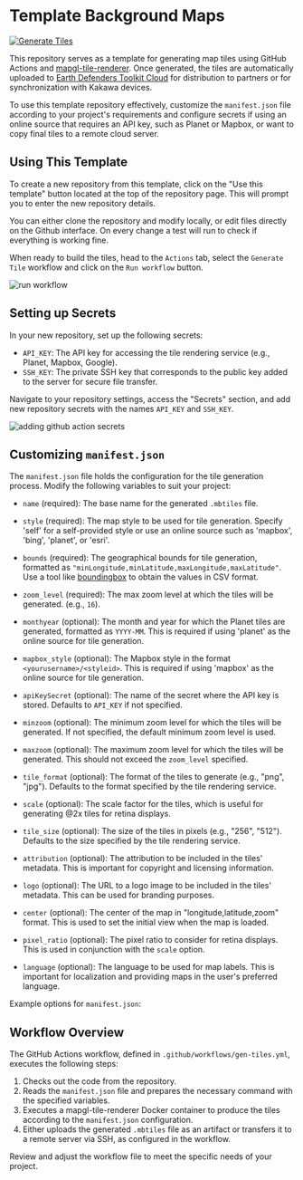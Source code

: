 # Template Background Maps

[![Generate Tiles](https://github.com/digidem/map-template/actions/workflows/gen-tiles.yml/badge.svg?branch=main)](https://github.com/digidem/map-template/actions/workflows/gen-tiles.yml)

This repository serves as a template for generating map tiles using GitHub Actions and [mapgl-tile-renderer](https://github.com/ConservationMetrics/mapgl-tile-renderer). Once generated, the tiles are automatically uploaded to [Earth Defenders Toolkit Cloud](https://github.com/digidem/edt-cloud) for distribution to partners or for synchronization with Kakawa devices.

To use this template repository effectively, customize the `manifest.json` file according to your project's requirements and configure secrets if using an online source that requires an API key, such as Planet or Mapbox, or want to copy final tiles to a remote cloud server.

## Using This Template

To create a new repository from this template, click on the "Use this template" button located at the top of the repository page. This will prompt you to enter the new repository details.

You can either clone the repository and modify locally, or edit files directly on the Github interface. On every change a test will run to check if everything is working fine. 

When ready to build the tiles, head to the `Actions` tab, select the `Generate Tile` workflow and click on the `Run workflow` button.

![run workflow](https://res.cloudinary.com/practicaldev/image/fetch/s--EF0YFTak--/c_limit%2Cf_auto%2Cfl_progressive%2Cq_auto%2Cw_880/https://dev-to-uploads.s3.amazonaws.com/uploads/articles/tas45tcdz8v3ogomr2zk.png)

## Setting up Secrets

In your new repository, set up the following secrets:

- `API_KEY`: The API key for accessing the tile rendering service (e.g., Planet, Mapbox, Google).
- `SSH_KEY`: The private SSH key that corresponds to the public key added to the server for secure file transfer.

Navigate to your repository settings, access the "Secrets" section, and add new repository secrets with the names `API_KEY` and `SSH_KEY`.

![adding github action secrets](https://www.edwardthomson.com/blog/images/githubactions/11-addingsecret.png)

## Customizing `manifest.json`

The `manifest.json` file holds the configuration for the tile generation process. Modify the following variables to suit your project:

- `name` (required): The base name for the generated `.mbtiles` file.
- `style` (required): The map style to be used for tile generation. Specify 'self' for a self-provided style or use an online source such as 'mapbox', 'bing', 'planet', or 'esri'.
- `bounds` (required): The geographical bounds for tile generation, formatted as `"minLongitude,minLatitude,maxLongitude,maxLatitude"`. Use a tool like [boundingbox](https://boundingbox.klokantech.com/) to obtain the values in CSV format.
- `zoom_level` (required): The max zoom level at which the tiles will be generated. (e.g., `16`).
- `monthyear` (optional): The month and year for which the Planet tiles are generated, formatted as `YYYY-MM`. This is required if using 'planet' as the online source for tile generation.

- `mapbox_style` (optional): The Mapbox style in the format `<yourusername>/<styleid>`. This is required if using 'mapbox' as the online source for tile generation.
- `apiKeySecret` (optional): The name of the secret where the API key is stored. Defaults to `API_KEY` if not specified.
- `minzoom` (optional): The minimum zoom level for which the tiles will be generated. If not specified, the default minimum zoom level is used.
- `maxzoom` (optional): The maximum zoom level for which the tiles will be generated. This should not exceed the `zoom_level` specified.
- `tile_format` (optional): The format of the tiles to generate (e.g., "png", "jpg"). Defaults to the format specified by the tile rendering service.
- `scale` (optional): The scale factor for the tiles, which is useful for generating @2x tiles for retina displays.
- `tile_size` (optional): The size of the tiles in pixels (e.g., "256", "512"). Defaults to the size specified by the tile rendering service.
- `attribution` (optional): The attribution to be included in the tiles' metadata. This is important for copyright and licensing information.
- `logo` (optional): The URL to a logo image to be included in the tiles' metadata. This can be used for branding purposes.
- `center` (optional): The center of the map in "longitude,latitude,zoom" format. This is used to set the initial view when the map is loaded.
- `pixel_ratio` (optional): The pixel ratio to consider for retina displays. This is used in conjunction with the `scale` option.
- `language` (optional): The language to be used for map labels. This is important for localization and providing maps in the user's preferred language.


Example options for `manifest.json`:

## Workflow Overview

The GitHub Actions workflow, defined in `.github/workflows/gen-tiles.yml`, executes the following steps:

1. Checks out the code from the repository.
2. Reads the `manifest.json` file and prepares the necessary command with the specified variables.
3. Executes a mapgl-tile-renderer Docker container to produce the tiles according to the `manifest.json` configuration.
4. Either uploads the generated `.mbtiles` file as an artifact or transfers it to a remote server via SSH, as configured in the workflow.

Review and adjust the workflow file to meet the specific needs of your project.
